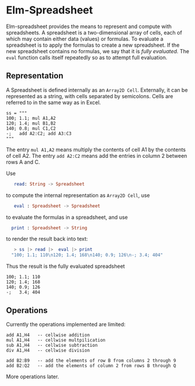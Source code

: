 # Elm-Spreadsheet

Elm-spreadsheet provides the means to represent and compute with
spreadsheets. A spreadsheet is a two-dimensional array
of cells, each of which may contain either data (values) or formulas.
To evaluate a spreadsheet is to apply the formulas to create
a new spreadsheet.  If the new spreadsheet contains no formulas,
we say that it is _fully evaluated._  The `eval` function calls itself
repeatedly so as to attempt full evaluation.

## Representation

A Spreadsheet is defined internally as an `Array2D Cell`. 
Externally, it can be represented as a string, with cells separated by semicolons.  Cells
are referred to in the same way as in Excel.
    
    
    ss = """
    100; 1.1; mul A1,A2
    120; 1.4; mul B1,B2
    140; 0.8; mul C1,C2
    -;   add A2:C2; add A3:C3
    """

   
The entry `mul A1,A2` means multiply the contents of cell A1 by the
contents of cell A2. The entry `add A2:C2` means add the entries in column 2 between rows A and C.

Use 

```elm
   read: String -> Spreadsheet
``` 

to compute the internal representation as `Array2D Cell`,  use 

```elm
   eval : Spreadsheet -> Spreadsheet
``` 

to evaluate the formulas in a spreadsheet, and use 

```elm
  print : Spreadsheet -> String
``` 

to render the result back into text:


```elm
   > ss |> read |>  eval |> print
  "100; 1.1; 110\n120; 1.4; 168\n140; 0.9; 126\n-; 3.4; 404"
```

Thus the result is the fully evaluated spreadsheet


    100; 1.1; 110
    120; 1.4; 168
    140; 0.9; 126
    -;   3.4; 404


## Operations

Currently the operations implemented are limited:

    add A1,H4   -- cellwise addition
    mul A1,H4   -- cellwise multpilication
    sub A1,H4   -- cellwise subtraction
    div A1,H4   -- cellwise division

    add B2:B9   -- add the elements of row B from columns 2 through 9
    add B2:Q2   -- add the elements of column 2 from rows B through Q

More operations later.


